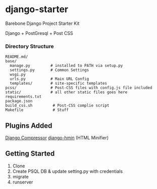 # django-starter
Barebone Django Project Starter Kit

Django + PostGresql + Post CSS

### Directory Structure

```
README.md/
base/
  manage.py         # installed to PATH via setup.py
  settings.py       # Common Settings
  wsgi.py
  urls.py           # Main URL Config
  templates/        # site-specific templates
pcss/               # Post-CSS files with config.js file included
static/             # all other static files goes here
requirements.txt
package.json
build_css.sh         # Post-CSS complie script
Makefile             # Stuff
```

## Plugins Added
[Django Compressor](https://django-compressor.readthedocs.io/en/latest/)
[django-hmin](https://pypi.python.org/pypi/django-hmin/0.3.2) (HTML Minifier)


## Getting Started

1. Clone
2. Create PSQL DB & update setting.py with credentials
3. migrate
4. runserver
